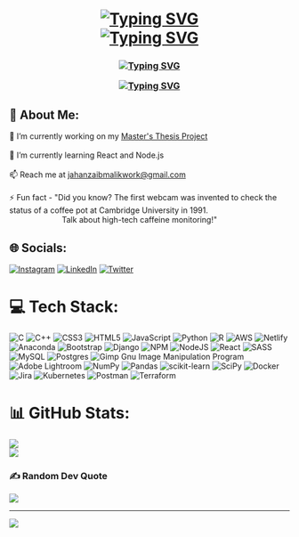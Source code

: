 <h1 align="center">
  <a href="http://www.jahanzaibmalik.com">
    <img src="https://readme-typing-svg.herokuapp.com?font=VT323&size=34&pause=1000&center=true&vCenter=true&width=500&lines=Hi+there+%F0%9F%91%8B%2C+I'm+Jahanzaib;Jahanzaib+%D9%85%D8%B1%D8%AD%D8%A8%D9%8B%D8%A7+%F0%9F%91%8B+%D8%8C+%D8%A3%D9%86%D8%A7+;%DB%81%DB%8C%D9%84%D9%88+%F0%9F%91%8B%D8%8C+%D9%85%DB%8C%DA%BA+%D8%AC%DB%81%D8%A7%D9%86%D8%B2%DB%8C%D8%A8+%DB%81%D9%88%DA%BA;%E3%81%93%E3%82%93%E3%81%AB%E3%81%A1%E3%81%AF%F0%9F%91%8B%E3%80%81%E7%A7%81%E3%81%AF+Jahanzaib;%E4%BD%A0%E5%A5%BD%F0%9F%91%8B%EF%BC%8C%E6%88%91%E6%98%AF+Jahanzaib;%E0%A4%A8%E0%A4%AE%E0%A4%B8%E0%A5%8D%E0%A4%A4%E0%A5%87+%F0%9F%91%8B%2C+%E0%A4%AE%E0%A5%88%E0%A4%82+Jahanzaib+%E0%A4%B9%E0%A5%82%E0%A4%82;Hallo+%F0%9F%91%8B%2C+ich+bin+Jahanzaib;%CE%93%CE%B5%CE%B9%CE%B1+%CF%83%CE%B1%CF%82+%F0%9F%91%8B%2C+%CE%B5%CE%AF%CE%BC%CE%B1%CE%B9+%CE%BF+Jahanzaib;%EC%95%88%EB%85%95%ED%95%98%EC%84%B8%EC%9A%94+%F0%9F%91%8B%2C+%EC%A0%80%EB%8A%94+%EC%9E%90%ED%95%9C%EC%9E%90%EC%9D%B4%EB%B8%8C%EC%9E%85%EB%8B%88%EB%8B%A4.;Hallo+daar+%F0%9F%91%8B%2C+ik+ben+Jahanzaib" alt="Typing SVG" />
    </a>
   <br>
  <a href="https://www.jahanzaibmalik.com"><img src="https://readme-typing-svg.herokuapp.com?font=VT323&pause=1000&center=true&vCenter=true&repeat=false&width=435&lines=Currently+based+in+California%F0%9F%8C%B4" alt="Typing SVG" /></a>
</h1>

<h3 align="center">
  <a href="https://www.jahanzaibmalik.com"><img src="https://readme-typing-svg.herokuapp.com?font=VT323&duration=1&pause=1000&color=FF4500&center=true&vCenter=true&repeat=false&width=435&lines=Things+I+%E2%9D%A4%EF%B8%8F..." alt="Typing SVG" /></a>
  
<a href="https://www.jahanzaibmalik.com"><img src="https://readme-typing-svg.herokuapp.com?font=VT323&pause=1000&color=FF4500&center=true&vCenter=true&width=435&lines=Development%F0%9F%91%A8%E2%80%8D%F0%9F%92%BB;Photography%F0%9F%93%B8;F1%F0%9F%8F%8E%EF%B8%8F;Coffee%E2%98%95;Yet+another+cup+of+coffee...cheers%E2%98%95%E2%98%95" alt="Typing SVG" /></a>
</h3>

## 💫 About Me:
🔭 I’m currently working on my [Master's Thesis Project](https://scholarworks.calstate.edu/concern/theses/b2774298n)<br><br>🌱 I’m currently learning React and Node.js<br><br>📫 Reach me at jahanzaibmalikwork@gmail.com<br><br>⚡ Fun fact - "Did you know? The first webcam was invented to check the status of a coffee pot at Cambridge University in 1991. <br>&nbsp;&nbsp;&nbsp;&nbsp;&nbsp;&nbsp;&nbsp;&nbsp;&nbsp;&nbsp;&nbsp;&nbsp;&nbsp;&nbsp;&nbsp;&nbsp;&nbsp;&nbsp;&nbsp;&nbsp;&nbsp;&nbsp;&nbsp;&nbsp;Talk about high-tech caffeine monitoring!"

## 🌐 Socials:
[![Instagram](https://img.shields.io/badge/Instagram-%23E4405F.svg?logo=Instagram&logoColor=white)](https://instagram.com/zzayb) [![LinkedIn](https://img.shields.io/badge/LinkedIn-%230077B5.svg?logo=linkedin&logoColor=white)](https://linkedin.com/in/jahanzaibmalik) [![Twitter](https://img.shields.io/badge/Twitter-%231DA1F2.svg?logo=Twitter&logoColor=white)](https://twitter.com/mylkshaykh) 

# 💻 Tech Stack:
![C](https://img.shields.io/badge/c-%2300599C.svg?style=for-the-badge&logo=c&logoColor=white) ![C++](https://img.shields.io/badge/c++-%2300599C.svg?style=for-the-badge&logo=c%2B%2B&logoColor=white) ![CSS3](https://img.shields.io/badge/css3-%231572B6.svg?style=for-the-badge&logo=css3&logoColor=white) ![HTML5](https://img.shields.io/badge/html5-%23E34F26.svg?style=for-the-badge&logo=html5&logoColor=white) ![JavaScript](https://img.shields.io/badge/javascript-%23323330.svg?style=for-the-badge&logo=javascript&logoColor=%23F7DF1E) ![Python](https://img.shields.io/badge/python-3670A0?style=for-the-badge&logo=python&logoColor=ffdd54) ![R](https://img.shields.io/badge/r-%23276DC3.svg?style=for-the-badge&logo=r&logoColor=white) ![AWS](https://img.shields.io/badge/AWS-%23FF9900.svg?style=for-the-badge&logo=amazon-aws&logoColor=white) ![Netlify](https://img.shields.io/badge/netlify-%23000000.svg?style=for-the-badge&logo=netlify&logoColor=#00C7B7) ![Anaconda](https://img.shields.io/badge/Anaconda-%2344A833.svg?style=for-the-badge&logo=anaconda&logoColor=white) ![Bootstrap](https://img.shields.io/badge/bootstrap-%23563D7C.svg?style=for-the-badge&logo=bootstrap&logoColor=white) ![Django](https://img.shields.io/badge/django-%23092E20.svg?style=for-the-badge&logo=django&logoColor=white) ![NPM](https://img.shields.io/badge/NPM-%23000000.svg?style=for-the-badge&logo=npm&logoColor=white) ![NodeJS](https://img.shields.io/badge/node.js-6DA55F?style=for-the-badge&logo=node.js&logoColor=white) ![React](https://img.shields.io/badge/react-%2320232a.svg?style=for-the-badge&logo=react&logoColor=%2361DAFB) ![SASS](https://img.shields.io/badge/SASS-hotpink.svg?style=for-the-badge&logo=SASS&logoColor=white) ![MySQL](https://img.shields.io/badge/mysql-%2300f.svg?style=for-the-badge&logo=mysql&logoColor=white) ![Postgres](https://img.shields.io/badge/postgres-%23316192.svg?style=for-the-badge&logo=postgresql&logoColor=white) ![Gimp Gnu Image Manipulation Program](https://img.shields.io/badge/Gimp-657D8B?style=for-the-badge&logo=gimp&logoColor=FFFFFF) ![Adobe Lightroom](https://img.shields.io/badge/Adobe%20Lightroom-31A8FF.svg?style=for-the-badge&logo=Adobe%20Lightroom&logoColor=white) ![NumPy](https://img.shields.io/badge/numpy-%23013243.svg?style=for-the-badge&logo=numpy&logoColor=white) ![Pandas](https://img.shields.io/badge/pandas-%23150458.svg?style=for-the-badge&logo=pandas&logoColor=white) ![scikit-learn](https://img.shields.io/badge/scikit--learn-%23F7931E.svg?style=for-the-badge&logo=scikit-learn&logoColor=white) ![SciPy](https://img.shields.io/badge/SciPy-%230C55A5.svg?style=for-the-badge&logo=scipy&logoColor=%white) ![Docker](https://img.shields.io/badge/docker-%230db7ed.svg?style=for-the-badge&logo=docker&logoColor=white) ![Jira](https://img.shields.io/badge/jira-%230A0FFF.svg?style=for-the-badge&logo=jira&logoColor=white) ![Kubernetes](https://img.shields.io/badge/kubernetes-%23326ce5.svg?style=for-the-badge&logo=kubernetes&logoColor=white) ![Postman](https://img.shields.io/badge/Postman-FF6C37?style=for-the-badge&logo=postman&logoColor=white) ![Terraform](https://img.shields.io/badge/terraform-%235835CC.svg?style=for-the-badge&logo=terraform&logoColor=white)

<!-- 
# 👨‍💻 LeetCode Stats:
![Leetcode Stats](https://leetcard.jacoblin.cool/zayb)
-->

# 📊 GitHub Stats:
<!-- ![](https://github-readme-stats.vercel.app/api?username=malikjahanzaib&theme=dark&hide_border=false&include_all_commits=true&count_private=false)<br/> -->
![](https://github-readme-streak-stats.herokuapp.com/?user=malikjahanzaib&theme=dark&hide_border=false)<br/>
![](https://github-readme-stats.vercel.app/api/top-langs/?username=malikjahanzaib&theme=dark&hide_border=false&include_all_commits=true&count_private=false&layout=compact)

### ✍️ Random Dev Quote
![](https://quotes-github-readme.vercel.app/api?type=horizontal&theme=radical)


---
[![](https://visitcount.itsvg.in/api?id=malikjahanzaib&icon=0&color=0)](https://visitcount.itsvg.in)

